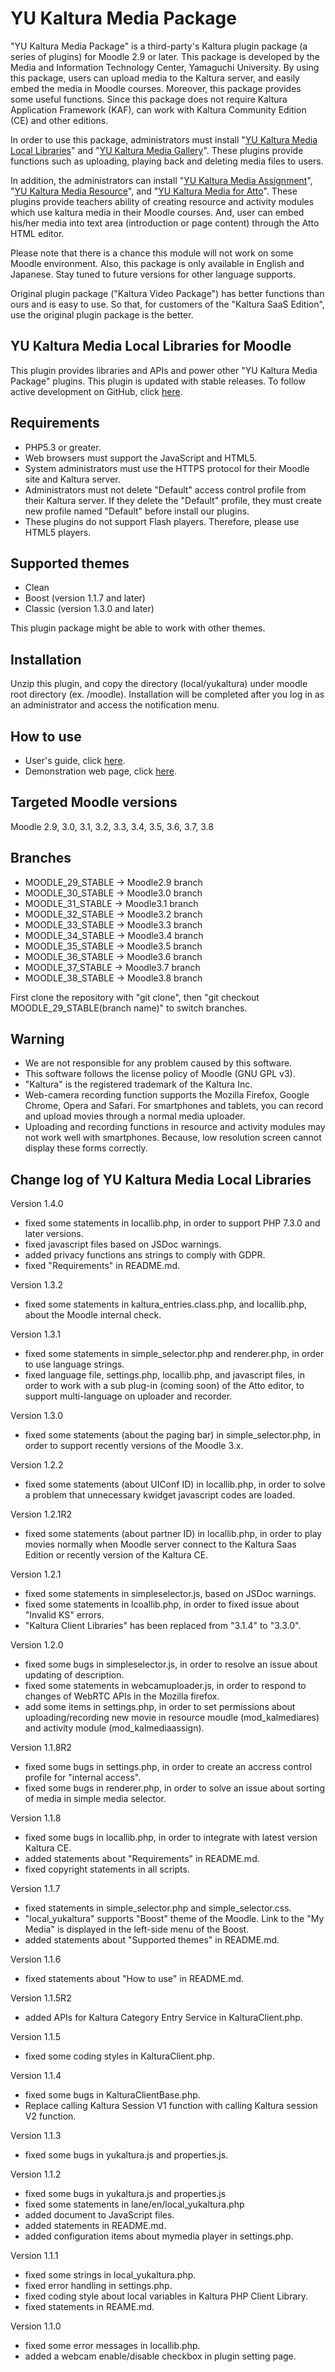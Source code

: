 # YU Kaltura Media Package
"YU Kaltura Media Package" is a third-party's Kaltura plugin package (a series of plugins) for Moodle 2.9 or later. This package is developed by the Media and Information Technology Center, Yamaguchi University. By using this package, users can upload media to the Kaltura server, and easily embed the media in Moodle courses. Moreover, this package provides some useful functions. Since this package does not require Kaltura Application Framework (KAF), can work with Kaltura Community Edition (CE) and other editions.

In order to use this package, administrators must install "[YU Kaltura Media Local Libraries](https://moodle.org/plugins/local_yukaltura)" and "[YU Kaltura Media Gallery](https://moodle.org/plugins/local_yumymedia)".
These plugins provide functions such as uploading, playing back and deleting media files to users.

In addition, the administrators can install "[YU Kaltura Media Assignment](https://moodle.org/plugins/mod_kalmediaassign)", "[YU Kaltura Media Resource](https://moodle.org/plugins/mod_kalmediares)", and "[YU Kaltura Media for Atto](https://moodle.org/plugins/atto_yukaltura)".
These plugins provide teachers ability of creating resource and activity modules which use kaltura media in their Moodle courses.
And, user can embed his/her media into text area (introduction or page content) through the Atto HTML editor.

Please note that there is a chance this module will not work on some Moodle environment. Also, this package is only available in English and Japanese. Stay tuned to future versions for other language supports.

Original plugin package ("Kaltura Video Package") has better functions than ours and is easy to use. So that, for customers of the "Kaltura SaaS Edition", use the original plugin package is the better.

YU Kaltura Media Local Libraries for Moodle
------

This plugin provides libraries and APIs and power other "YU Kaltura Media Package" plugins.
This plugin is updated with stable releases. To follow active development on GitHub, click [here](https://github.com/YU-MITC/moodle-local_yukaltura/).

Requirements
------

* PHP5.3 or greater.
* Web browsers must support the JavaScript and HTML5.
* System administrators must use the HTTPS protocol for their Moodle site and Kaltura server.
* Administrators must not delete "Default" access control profile from their Kaltura server. If they delete the "Default" profile, they must create new profile named "Default" before install our plugins.
* These plugins do not support Flash players. Therefore, please use HTML5 players.

Supported themes
-----

* Clean
* Boost (version 1.1.7 and later)
* Classic (version 1.3.0 and later)

This plugin package might be able to work with other themes.

Installation
------

Unzip this plugin, and copy the directory (local/yukaltura) under moodle root directory (ex. /moodle).
Installation will be completed after you log in as an administrator and access the notification menu.

How to use
------

* User's guide, click [here](http://www.cc.yamaguchi-u.ac.jp/guides/cas/plugins/userguide_version1.3.pdf).
* Demonstration web page, click [here](http://www.cc.yamaguchi-u.ac.jp/guides/cas/plugins/demo/).

Targeted Moodle versions
------

Moodle 2.9, 3.0, 3.1, 3.2, 3.3, 3.4, 3.5, 3.6, 3.7, 3.8

Branches
------

* MOODLE_29_STABLE -> Moodle2.9 branch
* MOODLE_30_STABLE -> Moodle3.0 branch
* MOODLE_31_STABLE -> Moodle3.1 branch
* MOODLE_32_STABLE -> Moodle3.2 branch
* MOODLE_33_STABLE -> Moodle3.3 branch
* MOODLE_34_STABLE -> Moodle3.4 branch
* MOODLE_35_STABLE -> Moodle3.5 branch
* MOODLE_36_STABLE -> Moodle3.6 branch
* MOODLE_37_STABLE -> Moodle3.7 branch
* MOODLE_38_STABLE -> Moodle3.8 branch

First clone the repository with "git clone", then "git checkout MOODLE_29_STABLE(branch name)" to switch branches.

Warning
------

* We are not responsible for any problem caused by this software. 
* This software follows the license policy of Moodle (GNU GPL v3).
* "Kaltura" is the registered trademark of the Kaltura Inc.
* Web-camera recording function supports the Mozilla Firefox, Google Chrome, Opera and Safari. For smartphones and tablets, you can record and upload movies through a normal media uploader.
* Uploading and recording functions in resource and activity modules may not work well with smartphones. Because, low resolution screen cannot display these forms correctly.

Change log of YU Kaltura Media Local Libraries
------

Version 1.4.0

* fixed some statements in locallib.php, in order to support PHP 7.3.0 and later versions.
* fixed javascript files based on JSDoc warnings.
* added privacy functions ans strings to comply with GDPR.
* fixed "Requirements" in README.md.

Version 1.3.2

* fixed some statements in kaltura_entries.class.php, and locallib.php, about the Moodle internal check.

Version 1.3.1

* fixed some statements in simple_selector.php and renderer.php, in order to use language strings.
* fixed language file, settings.php, locallib.php, and javascript files, in order to work with a sub plug-in (coming soon) of the Atto editor, to support multi-language on uploader and recorder.

Version 1.3.0

* fixed some statements (about the paging bar) in simple_selector.php, in order to support recently versions of the Moodle 3.x.

Version 1.2.2

* fixed some statements (about UIConf ID) in locallib.php, in order to solve a problem that unnecessary kwidget javascript codes are loaded.

Version 1.2.1R2

* fixed some statements (about partner ID) in locallib.php, in order to play movies normally when Moodle server connect to the Kaltura Saas Edition or recently version of the Kaltura CE.

Version 1.2.1

* fixed some statements in simpleselector.js, based on JSDoc warnings.
* fixed some statements in lcoallib.php, in order to fixed issue about "Invalid KS" errors.
* "Kaltura Client Libraries" has been replaced from "3.1.4" to "3.3.0".

Version 1.2.0

* fixed some bugs in simpleselector.js, in order to resolve an issue about updating of description.
* fixed some statements in webcamuploader.js, in order to respond to changes of WebRTC APIs in the Mozilla firefox.
* add some items in settings.php, in order to set permissions about uploading/recording new movie in resource moudle (mod_kalmediares) and activity module (mod_kalmediaassign).

Version 1.1.8R2

* fixed some bugs in settings.php, in order to create an accress control profile for "internal access". 
* fixed some bugs in renderer.php, in order to solve an issue about sorting of media in simple media selector. 

Version 1.1.8

* fixed some bugs in locallib.php, in order to integrate with latest version Kaltura CE.
* added statements about "Requirements" in README.md.
* fixed copyright statements in all scripts.

Version 1.1.7

* fixed statements in simple_selector.php and simple_selector.css.
* "local_yukaltura" supports "Boost" theme of the Moodle. Link to the "My Media" is displayed in the left-side menu of the Boost.
* added statements about "Supported themes" in README.md.

Version 1.1.6

* fixed statements about "How to use" in README.md.

Version 1.1.5R2

* added APIs for Kaltura Category Entry Service in KalturaClient.php.

Version 1.1.5

* fixed some coding styles in KalturaClient.php.

Version 1.1.4

* fixed some bugs in KalturaClientBase.php.
* Replace calling Kaltura Session V1 function with calling Kaltura session V2 function.

Version 1.1.3

* fixed some bugs in yukaltura.js and properties.js.

Version 1.1.2

* fixed some bugs in yukaltura.js and properties.js
* fixed some statements in lane/en/local_yukaltura.php
* added document to JavaScript files.
* added statements in README.md.
* added configuration items about mymedia player in settings.php.

Version 1.1.1

* fixed some strings in local_yukaltura.php.
* fixed error handling in settings.php.
* fixed coding style about local variables in Kaltura PHP Client Library.
* fixed statements in REAME.md.

Version 1.1.0

* fixed some error messages in locallib.php.
* added a webcam enable/disable checkbox in plugin setting page.

